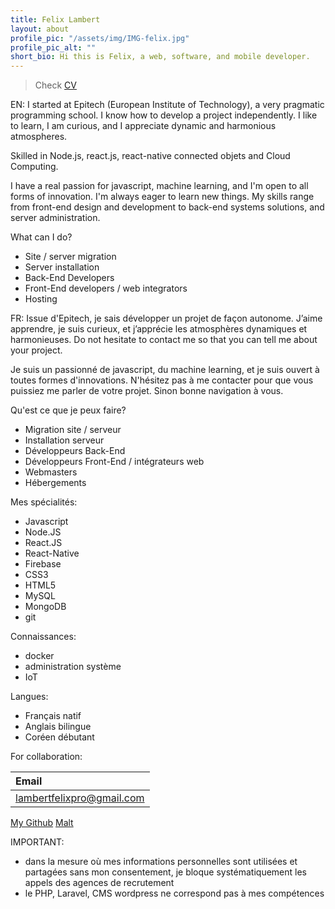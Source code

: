 ```yaml
---
title: Felix Lambert
layout: about
profile_pic: "/assets/img/IMG-felix.jpg"
profile_pic_alt: ""
short_bio: Hi this is Felix, a web, software, and mobile developer.
---
```


> Check [CV](https://github.com/felix-lambert/felix-lambert.github.io/blob/master/download/Felix's%20CV%20_%20CV.pdf)

EN: I started at Epitech (European Institute of Technology), a very pragmatic programming school. I know how to develop a project independently. I like to learn, I am curious, and I appreciate dynamic and harmonious atmospheres.

Skilled in Node.js, react.js, react-native connected objets and Cloud Computing.

I have a real passion for javascript, machine learning, and I'm open to all forms of innovation. I'm always eager to learn new things. My skills range from front-end design and development to back-end systems solutions, and server administration.

What can I do?

- Site / server migration
- Server installation
- Back-End Developers
- Front-End developers / web integrators
- Hosting

FR: Issue d'Epitech, je sais développer un projet de façon autonome. J’aime apprendre, je suis curieux, et j’apprécie les atmosphères dynamiques et harmonieuses. Do not hesitate to contact me so that you can tell me about your project.

Je suis un passionné de javascript, du machine learning, et je suis ouvert à toutes formes d'innovations. N'hésitez pas à me contacter pour que vous puissiez me parler de votre projet. Sinon bonne navigation à vous.

Qu'est ce que je peux faire?

- Migration site / serveur
- Installation serveur
- Développeurs Back-End
- Développeurs Front-End / intégrateurs web
- Webmasters
- Hébergements

Mes spécialités:

- Javascript
- Node.JS
- React.JS
- React-Native
- Firebase
- CSS3
- HTML5
- MySQL
- MongoDB
- git

Connaissances:

- docker
- administration système
- IoT

Langues:

- Français natif
- Anglais bilingue
- Coréen débutant

For collaboration:

| Email                     |
| :------------------------ |
| lambertfelixpro@gmail.com |

[My Github](http://github.com/voold)
[Malt](https://www.malt.fr/profile/felixlambert1)

IMPORTANT:

- dans la mesure où mes informations personnelles sont utilisées et partagées sans mon consentement, je bloque systématiquement les appels des agences de recrutement
- le PHP, Laravel, CMS wordpress ne correspond pas à mes compétences
